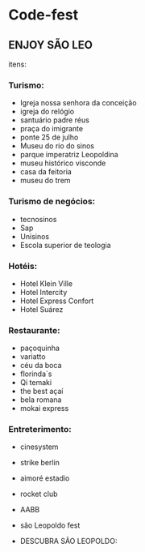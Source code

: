 # Code-fest

## ENJOY SÃO LEO 

itens:
  
### Turismo:

- Igreja nossa senhora da conceição 
- igreja do relógio
- santuário padre réus
- praça do imigrante
- ponte 25 de julho
- Museu do rio do sinos
- parque imperatriz Leopoldina
- museu histórico visconde
- casa da feitoria
- museu do trem

### Turismo de negócios:
- tecnosinos
- Sap
- Unisinos
- Escola superior de teologia
  
### Hotéis:
- Hotel Klein Ville
- Hotel Intercity
- Hotel Express Confort
- Hotel Suárez

### Restaurante:
- paçoquinha
- variatto
- céu da boca
- florinda`s
- Qi temaki
- the best açaí
- bela romana
- mokai express

### Entreterimento:
- cinesystem
- strike berlin
- aimoré estadio
- rocket club
- AABB
- são Leopoldo fest

- DESCUBRA SÃO LEOPOLDO:













